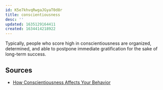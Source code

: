 ```yaml
---
id: K5e7khvqRwgaJGyaT0d8r
title: conscientiousness
desc: ''
updated: 1635129164411
created: 1634414218922
---
```


Typically, people who score high in conscientiousness are organized, determined, and able to postpone immediate gratification for the sake of long-term success.

## Sources

* [How Conscientiousness Affects Your Behavior](https://www.verywellmind.com/how-conscientiousness-affects-your-behavior-4843763)
